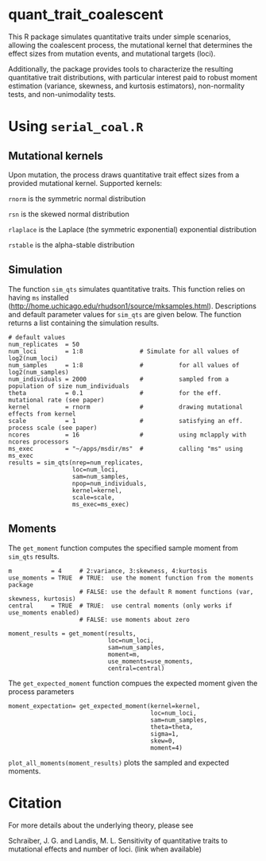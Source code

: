 # quant_trait_coalescent

This R package simulates quantitative traits under simple scenarios, allowing the coalescent process, the mutational kernel that determines the effect sizes from mutation events, and mutational targets (loci).

Additionally, the package provides tools to characterize the resulting quantitative trait distributions, with particular interest paid to robust moment estimation (variance, skewness, and kurtosis estimators), non-normality tests, and non-unimodality tests.

# Using `serial_coal.R`

## Mutational kernels

Upon mutation, the process draws quantitative trait effect sizes from a provided mutational kernel. Supported kernels:

`rnorm` is the symmetric normal distribution

`rsn` is the skewed normal distribution

`rlaplace` is the Laplace (the symmetric exponential) exponential distribution

`rstable` is the alpha-stable distribution

## Simulation

The function `sim_qts` simulates quantitative traits. This function relies on having `ms` installed (http://home.uchicago.edu/rhudson1/source/mksamples.html). Descriptions and default parameter values for `sim_qts` are given below. The function returns a list containing the simulation results.

```
# default values
num_replicates  = 50
num_loci        = 1:8                # Simulate for all values of log2(num_loci)
num_samples     = 1:8                #          for all values of log2(num_samples)
num_individuals = 2000               #          sampled from a population of size num_individuals
theta           = 0.1                #          for the eff. mutational rate (see paper)
kernel          = rnorm              #          drawing mutational effects from kernel
scale           = 1                  #          satisfying an eff. process scale (see paper)
ncores          = 16                 #          using mclapply with ncores processors
ms_exec         = "~/apps/msdir/ms"  #          calling "ms" using ms_exec
results = sim_qts(nrep=num_replicates,
                  loc=num_loci,
                  sam=num_samples,
                  npop=num_individuals,
                  kernel=kernel,
                  scale=scale,
                  ms_exec=ms_exec)
```

## Moments

The `get_moment` function computes the specified sample moment from `sim_qts` results.

```
m           = 4     # 2:variance, 3:skewness, 4:kurtosis
use_moments = TRUE  # TRUE:  use the moment function from the moments package
                    # FALSE: use the default R moment functions (var, skewness, kurtosis)
central     = TRUE  # TRUE:  use central moments (only works if use_moments enabled)
                    # FALSE: use moments about zero 

moment_results = get_moment(results,
                            loc=num_loci,
                            sam=num_samples,
                            moment=m,
                            use_moments=use_moments,
                            central=central)
```

The `get_expected_moment` function compues the expected moment given the process parameters

```
moment_expectation= get_expected_moment(kernel=kernel,
                                        loc=num_loci,
                                        sam=num_samples,
                                        theta=theta,
                                        sigma=1,
                                        skew=0,
                                        moment=4)
```

`plot_all_moments(moment_results)` plots the sampled and expected moments.


# Citation

For more details about the underlying theory, please see

Schraiber, J. G. and Landis, M. L. Sensitivity of quantitative traits to mutational effects and number of loci.
(link when available)

